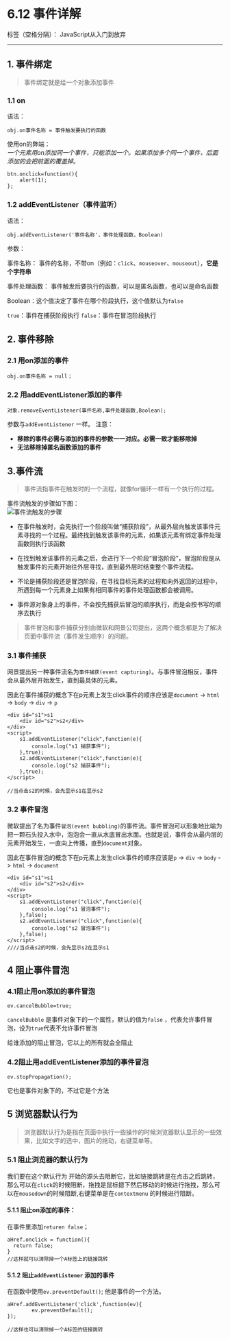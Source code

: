 # 6.12 事件详解

标签（空格分隔）： JavaScript从入门到放弃

---

## 1. 事件绑定
>事件绑定就是给一个对象添加事件  

### 1.1 on
语法：  
```
obj.on事件名称 = 事件触发要执行的函数
```  
使用on的弊端：  
*一个元素用on添加同一个事件，只能添加一个。如果添加多个同一个事件，后面添加的会把前面的覆盖掉。*    
```
btn.onclick=function(){
	alert(1);
};
```  

### 1.2 addEventListener（事件监听）
语法：  
```
obj.addEventListener('事件名称'，事件处理函数，Boolean)
```
参数：  

事件名称：  事件的名称，不带on（例如：`click`、`mouseover`、`mouseout`），**它是个字符串**  

事件处理函数：  事件触发后要执行的函数，可以是匿名函数，也可以是命名函数  

Boolean：这个值决定了事件在哪个阶段执行，这个值默认为`false`

`true`：事件在捕获阶段执行
`false`：事件在冒泡阶段执行
## 2. 事件移除  
### 2.1 用on添加的事件
```
obj.on事件名称 = null；
```
### 2.2 用addEventListener添加的事件
```
对象.removeEventListener(事件名称,事件处理函数,Boolean);
```
参数与`addEventListener` 一样。
注意：

 - **移除的事件必需与添加的事件的参数一一对应。必需一致才能移除掉** 
 - **无法移除掉匿名函数添加的事件**  

## 3.事件流
>事件流指事件在触发时的一个流程，就像for循环一样有一个执行的过程。    

事件流触发的步骤如下图：  
![事件流触发的步骤]( http://images.cnblogs.com/cnblogs_com/blackwood/416364/o_eventpic.jpg)  

 - 在事件触发时，会先执行一个阶段叫做“捕获阶段”，从最外层向触发该事件元素寻找的一个过程。最终找到触发该事件的元素，如果该元素有绑定事件处理函数则执行该函数 

 - 在找到触发该事件的元素之后，会进行下一个阶段“冒泡阶段”，冒泡阶段是从触发事件的元素开始往外层寻找，直到最外层时结束整个事件流程。  

 - 不论是捕获阶段还是冒泡阶段，在寻找目标元素的过程和向外返回的过程中，所遇到每一个元素身上如果有相同事件的事件处理函数都会被调用。   


 - 事件源对象身上的事件，不会按先捕获后冒泡的顺序执行，而是会按书写的顺序去执行
  
>事件冒泡和事件捕获分别由微软和网景公司提出，这两个概念都是为了解决页面中事件流（事件发生顺序）的问题。  

### 3.1 事件捕获  
网景提出另一种事件流名为`事件捕获(event capturing)`。与事件冒泡相反，事件会从最外层开始发生，直到最具体的元素。

因此在事件捕获的概念下在p元素上发生click事件的顺序应该是`document` -> `html` -> `body` -> `div` -> `p`

```
<div id="s1">s1
    <div id="s2">s2</div>
</div>
<script>
    s1.addEventListener("click",function(e){
        console.log("s1 捕获事件");
    },true);
    s2.addEventListener("click",function(e){
        console.log("s2 捕获事件");
    },true);
</script>

//当点击s2的时候，会先显示s1在显示s2
```

### 3.2 事件冒泡  
微软提出了名为事件`冒泡(event bubbling)`的事件流。事件冒泡可以形象地比喻为把一颗石头投入水中，泡泡会一直从水底冒出水面。也就是说，事件会从最内层的元素开始发生，一直向上传播，直到`document`对象。

因此在事件冒泡的概念下在p元素上发生click事件的顺序应该是`p` -> `div` -> `body` -> `html` -> `document`  
```
<div id="s1">s1
    <div id="s2">s2</div>
</div>
<script>
    s1.addEventListener("click",function(e){
        console.log("s1 冒泡事件");
    },false);
    s2.addEventListener("click",function(e){
        console.log("s2 冒泡事件");
    },false);
</script>
////当点击s2的时候，会先显示s2在显示s1
```
## 4 阻止事件冒泡  
### 4.1阻止用on添加的事件冒泡
```
ev.cancelBubble=true;
```
`cancelBubble` 是事件对象下的一个属性，默认的值为`false` ，代表允许事件冒泡，设为`true`代表不允许事件冒泡

给谁添加的阻止冒泡，它以上的所有就会全阻止

### 4.2阻止用addEventListener添加的事件冒泡
```
ev.stopPropagation();
```
它也是事件对象下的，不过它是个方法

## 5 浏览器默认行为
>浏览器默认行为是指在页面中执行一些操作的时候浏览器默认显示的一些效果，比如文字的选中，图片的拖动，右键菜单等。  

### 5.1 阻止浏览器的默认行为 
我们要在这个默认行为 开始的源头去阻断它，比如链接跳转是在点击之后跳转，那么可以在`click`的时候阻断，拖拽是鼠标摁下然后移动的时候进行拖拽，那么可以在`mousedown`的时候阻断,右键菜单是在`contextmenu` 的时候进行阻断。
#### 5.1.1 阻止on添加的事件：  

在事件里添加`returen false`； 

```
aHref.onclick = function(){
  return false;
}
//这样就可以清除掉一个A标签上的链接跳转
```

#### 5.1.2 阻止`addEventListener` 添加的事件  

在函数中使用`ev.preventDefault()`;
他是事件的一个方法。
```
aHref.addEventListener('click',function(ev){
		ev.preventDefault();
});

//这样也可以清除掉一个A标签的链接跳转
```
